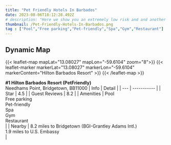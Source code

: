 ```yaml
---
title: "Pet Friendly Hotels In Barbados"
date: 2023-08-06T18:12:28.492Z
# description: "Here we show you an extremely low risk and and another medium risk approach to earn passive income "
thumbnail: /Pet-Friendly-Hotels-In-Barbados.png
tag : ["Pool","Free parking","Pet-friendly","Spa","Gym","Restaurant"]
---
```


## Dynamic Map
{{< leaflet-map  mapLat="13.08027" mapLon="-59.6104" zoom="8">}}
    {{< leaflet-marker markerLat="13.08027" markerLon="-59.6104" markerContent="Hilton Barbados Resort" >}}
{{< /leaflet-map >}}


**#1 Hilton Barbados Resort (PetFriendly)**<br>Needhams Point, Bridgetown, BB11000
| Info | Detail |
| --- | ----------- |
| Star | 4.5 |
| Guest Reviews | 8.2 |
| Amenities | Pool<br>Free parking<br>Pet-friendly<br>Spa<br>Gym<br>Restaurant<br> |
| Nearby | 8.2 miles to Bridgetown (BGI-Grantley Adams Intl.)<br>1.9 miles to U.S. Embassy<br> |

